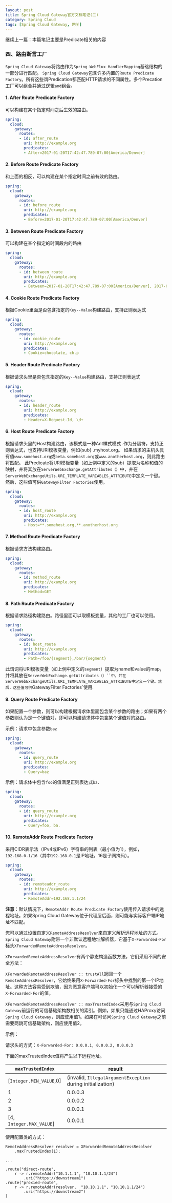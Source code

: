 ```yaml
---
layout: post
title: Spring Cloud Gateway官方文档笔记(二)
category: Spring Cloud
tags: [Spring Cloud Gateway, 网关]
---
```


继续上一篇：本篇笔记主要是Predicate相关的内容

### 四、路由断言工厂

`Spring Cloud Gateway`将路由作为`Spring WebFlux HandlerMapping`基础结构的一部分进行匹配。 `Spring Cloud Gateway`包含许多内置的`Route Predicate Factory`。所有这些谓Predication都匹配HTTP请求的不同属性。多个Precation工厂可以组合并通过逻辑`and`组合。

#### 1. After Route Predicate Factory

可以构建在某个指定时间之后生效的路由。

```yml
spring:
  cloud:
    gateway:
      routes:
      - id: after_route
        uri: http://example.org
        predicates:
        - After=2017-01-20T17:42:47.789-07:00[America/Denver]
```

#### 2. Before Route Predicate Factory

和上面的相反，可以构建在某个指定时间之前有效的路由。

```yml
spring:
  cloud:
    gateway:
      routes:
      - id: before_route
        uri: http://example.org
        predicates:
        - Before=2017-01-20T17:42:47.789-07:00[America/Denver]
```

#### 3. Between Route Predicate Factory

可以构建在某个指定的时间段内的路由

```yml
spring:
  cloud:
    gateway:
      routes:
      - id: between_route
        uri: http://example.org
        predicates:
        - Between=2017-01-20T17:42:47.789-07:00[America/Denver], 2017-01-21T17:42:47.789-07:00[America/Denver]
```

#### 4. Cookie Route Predicate Factory

根据Cookie里面是否包含指定的`Key--Value`构建路由，支持正则表达式

```yml
spring:
  cloud:
    gateway:
      routes:
      - id: cookie_route
        uri: http://example.org
        predicates:
        - Cookie=chocolate, ch.p
```

#### 5. Header Route Predicate Factory

根据请求头里是否包含指定的`Key--Value`构建路由，支持正则表达式

```yml
spring:
  cloud:
    gateway:
      routes:
      - id: header_route
        uri: http://example.org
        predicates:
        - Header=X-Request-Id, \d+
```

#### 6. Host Route Predicate Factory

根据请求头里的Host构建路由，该模式是一种Ant样式模式`.`作为分隔符，支持正则表达式，也支持URI模板变量，例如{sub} .myhost.org。 如果请求的主机头具有值`www.somehost.org`或`beta.somehost.org`或`www.anotherhost.org`，则此路由将匹配。 此Predicate将URI模板变量（如上例中定义的sub）提取为名称和值的映射，并将其放在`ServerWebExchange.getAttributes（）`中，并在`ServerWebExchangeUtils.URI_TEMPLATE_VARIABLES_ATTRIBUTE`中定义一个键。然后，这些值可供`GatewayFilter Factories`使用。

```yml
spring:
  cloud:
    gateway:
      routes:
      - id: host_route
        uri: http://example.org
        predicates:
        - Host=**.somehost.org,**.anotherhost.org
```

#### 7. Method Route Predicate Factory

根据请求方法构建路由。

```yml
spring:
  cloud:
    gateway:
      routes:
      - id: method_route
        uri: http://example.org
        predicates:
        - Method=GET
```

#### 8. Path Route Predicate Factory

根据请求路径构建路由。路径里面可以取模板变量，其他的工厂也可以使用。

```yml
spring:
  cloud:
    gateway:
      routes:
      - id: host_route
        uri: http://example.org
        predicates:
        - Path=/foo/{segment},/bar/{segment}
```

此谓词将URI模板变量（如上例中定义的`segment`）提取为name和value的map，并将其放在`ServerWebExchange.getAttributes（）``中，并在ServerWebExchangeUtils.URI_TEMPLATE_VARIABLES_ATTRIBUTE中定义一个键。然后，这些值可供`GatewayFilter Factories`使用.

#### 9. Query Route Predicate Factory

如果配置一个参数，则可以构建根据请求体里面包含某个参数的路由；如果有两个参数则认为是一个键值对，即可以构建请求体中包含某个键值对的路由。

示例：请求中包含参数`baz`

```yml
spring:
  cloud:
    gateway:
      routes:
      - id: query_route
        uri: http://example.org
        predicates:
        - Query=baz
```

示例：请求体中包含`foo`的值满足正则表达式`ba.`

```yml
spring:
  cloud:
    gateway:
      routes:
      - id: query_route
        uri: http://example.org
        predicates:
        - Query=foo, ba.
```

#### 10. RemoteAddr Route Predicate Factory

采用CIDR表示法（IPv4或IPv6）字符串的列表（最小值为1），例如， `192.168.0.1/16`（其中`192.168.0.1`是IP地址，16是子网掩码）。

```yml
spring:
  cloud:
    gateway:
      routes:
      - id: remoteaddr_route
        uri: http://example.org
        predicates:
        - RemoteAddr=192.168.1.1/24
```

**注意**：默认情况下，`RemoteAddr Route Predicate Factory`使用传入请求中的远程地址。如果Spring Cloud Gateway位于代理层后面，则可能与实际客户端IP地址不匹配。

您可以通过设置自定义`RemoteAddressResolver`来自定义解析远程地址的方式。 `Spring Cloud Gateway`附带一个非默认远程地址解析器，它基于`X-Forwarded-For`标头`XForwardedRemoteAddressResolver`。

`XForwardedRemoteAddressResolver`有两个静态构造函数方法，它们采用不同的安全方法：

`XForwardedRemoteAddressResolver :: trustAll`返回一个`RemoteAddressResolver`，它始终采用`X-Forwarded-For`标头中找到的第一个IP地址。这种方法容易受到欺骗，因为恶意客户端可以初始化一个可以解析器接受的`X-Forwarded-For`的值。

`XForwardedRemoteAddressResolver :: maxTrustedIndex`采用与`Spring Cloud Gateway`前运行的可信基础架构数相关的索引。例如，如果只能通过HAProxy访问`Spring Cloud Gateway`，则应使用值1。如果在可访问`Spring Cloud Gateway`之前需要两跳可信基础架构，则应使用值2。

示例：

请求头的方式：`X-Forwarded-For: 0.0.0.1, 0.0.0.2, 0.0.0.3`

下面的maxTrustedIndex值将产生以下远程地址。

| `maxTrustedIndex`        | result                                                      |
| ------------------------ | ----------------------------------------------------------- |
| [`Integer.MIN_VALUE`,0]  | (invalid, `IllegalArgumentException` during initialization) |
| 1                        | 0.0.0.3                                                     |
| 2                        | 0.0.0.2                                                     |
| 3                        | 0.0.0.1                                                     |
| [4, `Integer.MAX_VALUE`] | 0.0.0.1                                                     |

使用配置类的方式：

```
RemoteAddressResolver resolver = XForwardedRemoteAddressResolver
    .maxTrustedIndex(1);

...

.route("direct-route",
    r -> r.remoteAddr("10.1.1.1", "10.10.1.1/24")
        .uri("https://downstream1")
.route("proxied-route",
    r -> r.remoteAddr(resolver,  "10.10.1.1", "10.10.1.1/24")
        .uri("https://downstream2")
)
```

